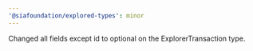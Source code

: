 ```yaml
---
'@siafoundation/explored-types': minor
---
```


Changed all fields except id to optional on the ExplorerTransaction type.
